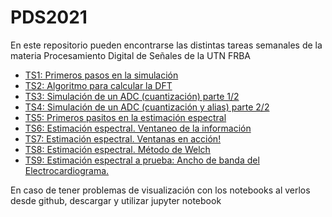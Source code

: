 # PDS2021

En este repositorio pueden encontrarse las distintas tareas semanales de la materia Procesamiento Digital de Señales de la UTN FRBA

- [TS1: Primeros pasos en la simulación](https://github.com/SalviaN94/PDS2021/blob/master/sigGen_notebook.ipynb)
- [TS2: Algoritmo para calcular la DFT](https://github.com/SalviaN94/PDS2021/blob/master/dft_notebook.ipynb)
- [TS3: Simulación de un ADC (cuantización) parte 1/2](https://github.com/SalviaN94/PDS2021/blob/master/adc1_notebook.ipynb)
- [TS4: Simulación de un ADC (cuantización y alias) parte 2/2](https://github.com/SalviaN94/PDS2021/blob/master/adc2_notebook.ipynb)
- [TS5: Primeros pasitos en la estimación espectral](https://github.com/SalviaN94/PDS2021/blob/master/estimacionEspectral_notebook.ipynb)
- [TS6: Estimación espectral. Ventaneo de la información](https://github.com/SalviaN94/PDS2021/blob/master/ventanas_notebook.ipynb)
- [TS7: Estimación espectral. Ventanas en acción!](https://github.com/SalviaN94/PDS2021/blob/master/ventanasAccion_notebook.ipynb)
- [TS8: Estimación espectral. Método de Welch](https://github.com/SalviaN94/PDS2021/blob/master/EstimacionEspectral_Welch.ipynb)
- [TS9: Estimación espectral a prueba: Ancho de banda del Electrocardiograma.](https://github.com/SalviaN94/PDS2021/blob/master/Estimaci%C3%B3n%20espectral%20a%20prueba%20Ancho%20de%20banda%20del%20Electrocardiograma..ipynb)

En caso de tener problemas de visualización con los notebooks al verlos desde github, descargar y utilizar jupyter notebook
